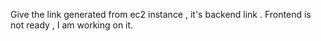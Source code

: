 Give the link generated from ec2 instance , it's backend link . Frontend is not ready , I am working on it. 
